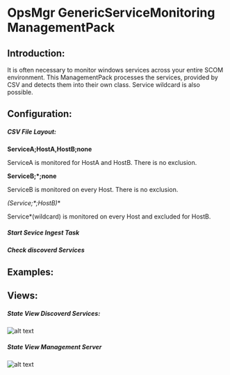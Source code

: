 # OpsMgr GenericServiceMonitoring ManagementPack

## Introduction:
It is often necessary to monitor windows services across your entire SCOM environment. This ManagementPack processes the services, provided by CSV and detects them into their own class. Service wildcard is also possible.

## Configuration:
##### CSV File Layout:

**ServiceA;HostA,HostB;none**

ServiceA is monitored for HostA and HostB. There is no exclusion.

**ServiceB;*;none**

ServiceB is monitored on every Host. There is no exclusion.

**(Service*;*;HostB)**

Service*(wildcard) is monitored on every Host and excluded for HostB.

##### Start Sevice Ingest Task

##### Check discoverd Services

## Examples:

## Views:

##### State View Discoverd Services:
![alt text](https://github.com/spa5603/OpsMgr.GenericServiceMonitoring/blob/master/Graphics/StateView%20-%20Discovered%20Services.jpg)

##### State View Management Server
![alt text](https://github.com/spa5603/OpsMgr.GenericServiceMonitoring/blob/master/Graphics/StateView%20-%20Management%20Server.jpg)
